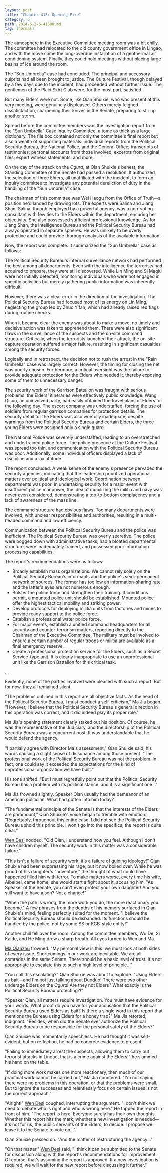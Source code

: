 ```yaml
---
layout: post
title: "Chapter 415: Opening Fire"
category: 6
path: 2014-6-2-6-41500.md
tag: [normal]
---
```


The atmosphere in the Executive Committee meeting room was a bit chilly. The committee had relocated to the old county government office in Lingao, and with the move came the long-overdue installation of a geothermal air conditioning system. Finally, they could hold meetings without placing large basins of ice around the room.

The "Sun Umbrella" case had concluded. The principal and accessory culprits had all been brought to justice. The Culture Festival, though delayed by a few days due to the incident, had proceeded without further issue. The gentlemen of the Plaid Skirt Club were, for the most part, satisfied.

But many Elders were not. Some, like Qian Shuixie, who was present at this very meeting, were genuinely displeased. Others merely feigned dissatisfaction, sharpening their knives in the Senate, preparing to stir up another storm.

Spread before the committee members was the investigation report from the "Sun Umbrella" Case Inquiry Committee, a tome as thick as a large dictionary. The file box contained not only the committee's final report but also a wealth of supporting materials: individual reports from the Political Security Bureau, the National Police, and the General Office; transcripts of testimonies; personal accounts from those involved; excerpts from original files; expert witness statements, and more.

On the day of the attack on the *Ogura*, at Qian Shuixie's behest, the Standing Committee of the Senate had passed a resolution. It authorized the selection of three Elders, all unaffiliated with the incident, to form an inquiry committee to investigate any potential dereliction of duty in the handling of the "Sun Umbrella" case.

The chairman of this committee was Wei Haogu from the Office of Truth—a position he'd landed by drawing lots. The experts were Salina and Jiang Shan. Salina, though employed by a powerful agency, was a non-voting consultant with few ties to the Elders within the department, ensuring her objectivity. She also possessed sufficient professional knowledge. As for Jiang Shan, the Intelligence Bureau and the Political Security Bureau had always operated in separate spheres. He was unlikely to be overly protective and could provide thorough analysis of the available information.

Now, the report was complete. It summarized the "Sun Umbrella" case as follows:

The Political Security Bureau's internal surveillance network had performed the best among all departments. Even with the intelligence the terrorists had acquired to prepare, they were still discovered. While Lin Ming and Si Maqiu were not initially detected, monitoring individuals who were not engaged in specific activities but merely gathering public information was inherently difficult.

However, there was a clear error in the direction of the investigation. The Political Security Bureau had focused most of its energy on Lin Ming, neglecting the group led by Zhuo Yifan, which had already raised red flags during routine checks.

When it became clear the enemy was about to make a move, no timely and decisive action was taken to apprehend them. There were also significant flaws in the surveillance of the suspects and the on-site command structure. Critically, when the terrorists launched their attack, the on-site capture operation suffered a major failure, resulting in significant casualties among the security forces.

Logically and in retrospect, the decision not to rush the arrest in the "Rain Umbrella" case was largely correct. However, the timing for closing the net was poorly chosen. Furthermore, a critical oversight was the failure to provide adequate protection for the Elders who needed it, thereby exposing some of them to unnecessary danger.

The security work of the Garrison Battalion was fraught with serious problems: the Elders' itineraries were effectively public knowledge. Wang Qisuo, an uninvolved party, had easily obtained the travel plans of Elders for the following day. The escort company was understaffed, forcing the use of soldiers from regular garrison companies for protection details. The security detail for the Elders was also woefully inadequate; despite warnings from the Political Security Bureau and certain Elders, the three young Elders were assigned only a single guard.

The National Police was severely understaffed, leading to an overstretched and undertrained police force. The police presence at the Culture Festival was spread too thin, and communication with the Political Security Bureau was poor. Additionally, some individual officers displayed a lack of discipline and a lax attitude.

The report concluded: A weak sense of the enemy's presence pervaded the security agencies, indicating that the leadership prioritized operational matters over political and ideological work. Coordination between departments was poor. In undertaking security for a major event with insufficient police manpower, the idea of mobilizing the militia and navy was never even considered, demonstrating a top-to-bottom complacency and a lack of awareness of the mass line.

The command structure had obvious flaws. Too many departments were involved, with unclear responsibilities and authorities, resulting in a multi-headed command and low efficiency.

Communication between the Political Security Bureau and the police was inefficient. The Political Security Bureau was overly secretive. The police were bogged down with administrative tasks, had a bloated departmental structure, were inadequately trained, and possessed poor information processing capabilities.

The report's recommendations were as follows:
- Broadly establish mass organizations. We cannot rely solely on the Political Security Bureau's informants and the police's semi-permanent network of sources. The former has too low an information-sharing rate, and the latter's eyes are not numerous enough.
- Bolster the police force and strengthen their training. If conditions permit, a mounted police unit should be established. Mounted police offer the highest tactical mobility and striking power.
- Develop protocols for deploying militia units from factories and mines to provide ready support to the police force.
- Establish a professional water police force.
- For major events, establish a unified command headquarters for all security and counter-terrorism matters, reporting directly to the Chairman of the Executive Committee. The military must be involved to ensure a certain number of regular troops or militia are available as a final emergency reserve.
- Create a professional protection service for the Elders, such as a Secret Service-type unit. It is clearly inappropriate to use an unprofessional unit like the Garrison Battalion for this critical task.

...

Evidently, none of the parties involved were pleased with such a report. But for now, they all remained silent.

"The problems outlined in this report are all objective facts. As the head of the Political Security Bureau, I must conduct a self-criticism," Ma Jia began. "However, I believe that the Political Security Bureau's general direction in this operation was correct, and it did indeed play its proper role."

Ma Jia's opening statement clearly staked out his position. Of course, he was the representative of the Judiciary, and the directorship of the Political Security Bureau was a concurrent post. It was understandable that he would defend the agency.

"I partially agree with Director Ma's assessment," Qian Shuixie said, his words causing a slight sense of dissonance among those present. "The professional work of the Political Security Bureau was not the problem. In fact, one could say it exceeded the expectations for the kind of unprofessional organization we have built."

His tone shifted. "But I must regretfully point out that the Political Security Bureau has a problem with its political stance, and it is a significant one..."

Ma Jia frowned slightly. Speaker Qian usually had the demeanor of an American politician. What had gotten into him today?

"The fundamental principle of the Senate is that the interests of the Elders are paramount," Qian Shuixie's voice began to tremble with emotion. "Regrettably, throughout this entire case, I did not see the Political Security Bureau uphold this principle. I won't go into the specifics; the report is quite clear."

[Wen Desi][y002] nodded. "Old Qian, I understand how you feel. Although I don't have children myself. The security work in this matter was a considerable failure."

"This isn't a failure of security work, it's a failure of guiding ideology!" Qian Shuixie had been suppressing his rage, but it now boiled over. While he was proud of his daughter's "adventure," the thought of what could have happened filled him with terror. To make matters worse, every time his wife, Aibeibei, came home, she would start a fight about it, accusing him, "As Speaker of the Senate, you can't even protect your own daughter! And you still want to have a son? Not a chance!"

"When the path is wrong, the more work you do, the more reactionary you become." A few phrases from the depths of his memory surfaced in Qian Shuixie's mind, feeling perfectly suited for the moment. "I believe the Political Security Bureau should be disbanded. Its functions should be handled by the police, not by some SS or KGB-style entity!"

Another chill fell over the room. Among the committee members, Wu De, Si Kaide, and He Ming drew a sharp breath. All eyes turned to Wen and Ma.

[Ma Qianzhu][y005] frowned. "My personal view is this: we must look at both sides of every issue. Shortcomings in our work are inevitable. We are all comrades in the same Senate. There should be a basic level of trust. It's not appropriate to escalate this to such a high level of principle..."

"You call this escalating?" Qian Shuixie was about to explode. "Using Elders as bait—and I'm not just talking about Duoduo! There were two other underage Elders on the *Ogura*! Are they not Elders? What exactly is the Political Security Bureau protecting?!"

"Speaker Qian, all matters require investigation. You must have evidence for your words. What proof do you have for your accusation that the Political Security Bureau used Elders as bait? Is there a single word in this report that mentions the Bureau using Elders for a honey trap?" Ma Jia retorted, indignant. "Besides, when did the Senate ever authorize the Political Security Bureau to be responsible for the personal safety of the Elders?"

Qian Shuixie was momentarily speechless. He had thought it was self-evident, but on reflection, he had no concrete evidence to present.

"Failing to immediately arrest the suspects, allowing them to carry out terrorist attacks in Lingao, that is a crime against the Elders!" he slammed his hand on the table.

"If doing more work makes one more reactionary, then much of our practical work cannot be carried out," Ma Jia countered. "I'm not saying there were no problems in this operation, or that the problems were small. But to ignore the successes and relentlessly focus on certain issues is not the correct approach."

"Alright!" [Wen Desi][y002] coughed, interrupting the argument. "I don't think we need to debate who is right and who is wrong here." He tapped the report in front of him. "The report is here. Everyone surely has their own thoughts. Whether this report hits the mark, whether a new investigation is needed—it's not for us, the public servants of the Elders, to decide. I propose we leave it to the Senate to vote on..."

Qian Shuixie pressed on. "And the matter of restructuring the agency..."

"On that matter," [Wen Desi][y002] said, "I think it can be submitted to the Senate for discussion along with the report's recommendations for improvement. Of course, that's assuming the report is approved. If a new investigation is required, we will wait for the new report before discussing it further."

[y002]: /characters/y002 "Wen Desi"
[y005]: /characters/y005 "Ma Qianzhu"
